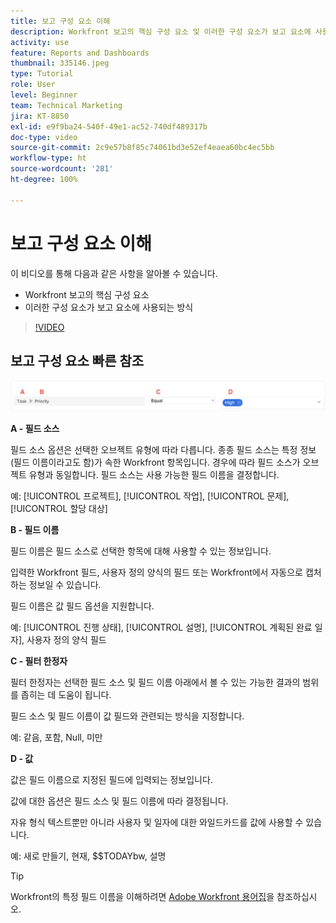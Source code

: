 ```yaml
---
title: 보고 구성 요소 이해
description: Workfront 보고의 핵심 구성 요소 및 이러한 구성 요소가 보고 요소에 사용되는 방식에 대해 알아봅니다.
activity: use
feature: Reports and Dashboards
thumbnail: 335146.jpeg
type: Tutorial
role: User
level: Beginner
team: Technical Marketing
jira: KT-8850
exl-id: e9f9ba24-540f-49e1-ac52-740df489317b
doc-type: video
source-git-commit: 2c9e57b8f85c74061bd3e52ef4eaea60bc4ec5bb
workflow-type: ht
source-wordcount: '281'
ht-degree: 100%

---
```


# 보고 구성 요소 이해

이 비디오를 통해 다음과 같은 사항을 알아볼 수 있습니다.

* Workfront 보고의 핵심 구성 요소
* 이러한 구성 요소가 보고 요소에 사용되는 방식

>[!VIDEO](https://video.tv.adobe.com/v/335146/?quality=12&learn=on)

## 보고 구성 요소 빠른 참조

![필터를 생성하는 화면 이미지](assets/reporting-components-1.png)

**A - 필드 소스**

필드 소스 옵션은 선택한 오브젝트 유형에 따라 다릅니다. 종종 필드 소스는 특정 정보(필드 이름이라고도 함)가 속한 Workfront 항목입니다. 경우에 따라 필드 소스가 오브젝트 유형과 동일합니다.
필드 소스는 사용 가능한 필드 이름을 결정합니다.

예: [!UICONTROL 프로젝트], [!UICONTROL 작업], [!UICONTROL 문제], [!UICONTROL 할당 대상]

**B - 필드 이름**

필드 이름은 필드 소스로 선택한 항목에 대해 사용할 수 있는 정보입니다.

입력한 Workfront 필드, 사용자 정의 양식의 필드 또는 Workfront에서 자동으로 캡처하는 정보일 수 있습니다.

필드 이름은 값 필드 옵션을 지원합니다.

예: [!UICONTROL 진행 상태], [!UICONTROL 설명], [!UICONTROL 계획된 완료 일자], 사용자 정의 양식 필드

**C - 필터 한정자**

필터 한정자는 선택한 필드 소스 및 필드 이름 아래에서 볼 수 있는 가능한 결과의 범위를 좁히는 데 도움이 됩니다.

필드 소스 및 필드 이름이 값 필드와 관련되는 방식을 지정합니다.

예: 같음, 포함, Null, 미만

**D - 값**

값은 필드 이름으로 지정된 필드에 입력되는 정보입니다.

값에 대한 옵션은 필드 소스 및 필드 이름에 따라 결정됩니다.

자유 형식 텍스트뿐만 아니라 사용자 및 일자에 대한 와일드카드를 값에 사용할 수 있습니다.

예: 새로 만들기, 현재, $$TODAYbw, 설명

>[!TIP]
>
>Workfront의 특정 필드 이름을 이해하려면 [Adobe Workfront 용어집](https://experienceleague.adobe.com/docs/workfront/using/basics/workfront-terminology-glossary.html?lang=ko-KR)을 참조하십시오.


